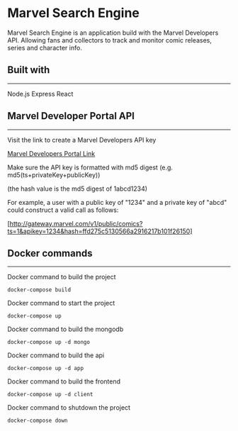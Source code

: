 # Marvel Search Engine

Marvel Search Engine is an application build with the Marvel Developers API.
Allowing fans and collectors to track and monitor comic releases, series and character info.

## Built with

---

Node.js
Express
React

## Marvel Developer Portal API

---

Visit the link to create a Marvel Developers API key

[Marvel Developers Portal Link](https://developer.marvel.com/documentation/getting_started)

Make sure the API key is formatted with md5 digest (e.g. md5(ts+privateKey+publicKey))

(the hash value is the md5 digest of 1abcd1234)

For example, a user with a public key of "1234" and a private key of "abcd" could construct a valid call as follows:

[http://gateway.marvel.com/v1/public/comics?ts=1&apikey=1234&hash=ffd275c5130566a2916217b101f26150]

## Docker commands

---
Docker command to build the project

```docker-compose build```

Docker command to start the project

```docker-compose up```

Docker command to build the mongodb

```docker-compose up -d mongo```

Docker command to build the api

```docker-compose up -d app```

Docker command to build the frontend

```docker-compose up -d client```

Docker command to shutdown the project

```docker-compose down```

